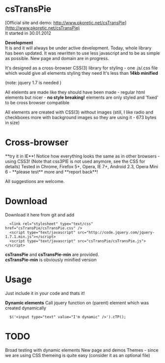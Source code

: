 <h1>
      csTransPie
</h1>

[Official site and demo: http://www.pkoretic.net/csTransPie](http://www.pkoretic.net/csTransPie)  
It started in 30.01.2012

**Development**  
It is and it will always be under active development. 
Today, whole library has been updated. It was rewritten to use less javascript and to be as simple as possible.
New page and domain are in progress.

It's designed as a cross-browser CSS(3) library for styling - one .js/.css file which would give all elements styling they need
It's less than **14kb minified** 

(note: jquery 1.7 is needed )

All elelemts are made like they should have been made - regular html elements but nicer - **no style breaking!** elements are only styled and 'fixed' to be cross browser compatible 

All elements are created with CSS(3) without images (still, I like radio and checkboxes more with background images so they are using it - 673 bytes in size)

<h1>
      Cross-browser
</h1>
**try it in IE**! Notice how everything looks the same as in other browsers - using CSS3!  
(Note that css3PIE is not used anymore, see the CSS for details)  
Tested in Chrome, Firefox 5+, Opera, IE 7+, Android 2.3, Opera Mini 6 - **please test** more and **report back**!


All suggestions are welcome.  

Download 
=======================   
Download it here from git and add  

      <link rel="stylesheet" type="text/css" href="csTransPie/csTransPie.css" />  
      <script type="text/javascript" src="http://code.jquery.com/jquery-1.7.1.min.js"></script>  
      <script type="text/javascript" src="csTransPie/csTransPie.js"></script>  
      
**csTransPie** and  **csTransPie-min** are provided.  
**csTransPie-min** is obviously minified version

Usage
=======================  
Just include it in your code and thats it!

**Dynamic elements**
Call jquery function on (parent) element which was created dynamically

      $('<input type="text" value="I'm dynamic" />').cTP();  
            
TODO
========================
Broad testing with dynamic elements
New page and demos
Themes - since we are using CSS themeing is quite easy (consider it as an optional file)